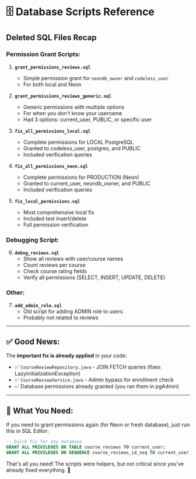 # 🗄️ Database Scripts Reference

## **Deleted SQL Files Recap**

### **Permission Grant Scripts:**

1. **`grant_permissions_reviews.sql`**
   - Simple permission grant for `neondb_owner` and `codeless_user`
   - For both local and Neon

2. **`grant_permissions_reviews_generic.sql`**
   - Generic permissions with multiple options
   - For when you don't know your username
   - Had 3 options: current_user, PUBLIC, or specific user

3. **`fix_all_permissions_local.sql`**
   - Complete permissions for LOCAL PostgreSQL
   - Granted to codeless_user, postgres, and PUBLIC
   - Included verification queries

4. **`fix_all_permissions_neon.sql`**
   - Complete permissions for PRODUCTION (Neon)
   - Granted to current_user, neondb_owner, and PUBLIC
   - Included verification queries

5. **`fix_local_permissions.sql`**
   - Most comprehensive local fix
   - Included test insert/delete
   - Full permission verification

### **Debugging Script:**

6. **`debug_reviews.sql`**
   - Show all reviews with user/course names
   - Count reviews per course
   - Check course rating fields
   - Verify all permissions (SELECT, INSERT, UPDATE, DELETE)

### **Other:**

7. **`add_admin_role.sql`**
   - Old script for adding ADMIN role to users
   - Probably not related to reviews

---

## ✅ **Good News:**

The **important fix is already applied** in your code:
- ✅ `CourseReviewRepository.java` - JOIN FETCH queries (fixes LazyInitializationException)
- ✅ `CourseReviewService.java` - Admin bypass for enrollment check
- ✅ Database permissions already granted (you ran them in pgAdmin)

---

## 📝 **What You Need:**

If you need to grant permissions again (for Neon or fresh database), just run this in SQL Editor:

```sql
-- Quick fix for any database
GRANT ALL PRIVILEGES ON TABLE course_reviews TO current_user;
GRANT ALL PRIVILEGES ON SEQUENCE course_reviews_id_seq TO current_user;
```

That's all you need! The scripts were helpers, but not critical since you've already fixed everything. 🎉

